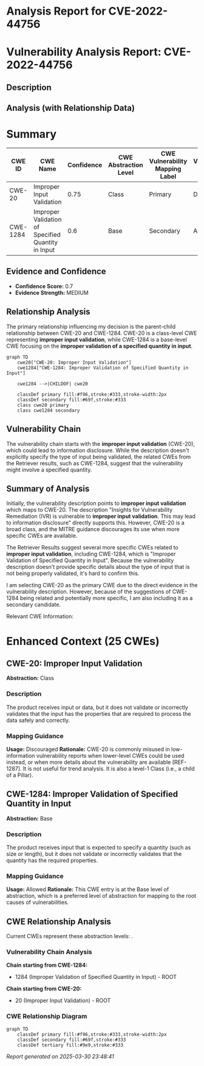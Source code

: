 # Analysis Report for CVE-2022-44756

# Vulnerability Analysis Report: CVE-2022-44756

## Description



## Analysis (with Relationship Data)

# Summary

| CWE ID | CWE Name | Confidence | CWE Abstraction Level | CWE Vulnerability Mapping Label | CWE-Vulnerability Mapping Notes |
|---|---|---|---|---|---|
| CWE-20 | Improper Input Validation | 0.75 | Class | Primary | Discouraged |
| CWE-1284 | Improper Validation of Specified Quantity in Input | 0.6 | Base | Secondary | Allowed |

## Evidence and Confidence

*   **Confidence Score:** 0.7
*   **Evidence Strength:** MEDIUM

## Relationship Analysis

The primary relationship influencing my decision is the parent-child relationship between CWE-20 and CWE-1284. CWE-20 is a class-level CWE representing **improper input validation**, while CWE-1284 is a base-level CWE focusing on the **improper validation of a specified quantity in input**.

```mermaid
graph TD
    cwe20["CWE-20: Improper Input Validation"]
    cwe1284["CWE-1284: Improper Validation of Specified Quantity in Input"]

    cwe1284 -->|CHILDOF| cwe20

    classDef primary fill:#f96,stroke:#333,stroke-width:2px
    classDef secondary fill:#69f,stroke:#333
    class cwe20 primary
    class cwe1284 secondary
```

## Vulnerability Chain

The vulnerability chain starts with the **improper input validation** (CWE-20), which could lead to information disclosure. While the description doesn't explicitly specify the type of input being validated, the related CWEs from the Retriever results, such as CWE-1284, suggest that the vulnerability might involve a specified quantity.

## Summary of Analysis

Initially, the vulnerability description points to **improper input validation** which maps to CWE-20. The description "Insights for Vulnerability Remediation (IVR) is vulnerable to **improper input validation**. This may lead to information disclosure" directly supports this. However, CWE-20 is a broad class, and the MITRE guidance discourages its use when more specific CWEs are available.

The Retriever Results suggest several more specific CWEs related to **improper input validation**, including CWE-1284, which is "Improper Validation of Specified Quantity in Input". Because the vulnerability description doesn't provide specific details about the type of input that is not being properly validated, it's hard to confirm this.

I am selecting CWE-20 as the primary CWE due to the direct evidence in the vulnerability description. However, because of the suggestions of CWE-1284 being related and potentially more specific, I am also including it as a secondary candidate.

Relevant CWE Information:

# Enhanced Context (25 CWEs)

## CWE-20: Improper Input Validation
**Abstraction:** Class

### Description
The product receives input or data, but it does not validate or incorrectly validates that the input has the properties that are required to process the data safely and correctly.

### Mapping Guidance
**Usage:** Discouraged
**Rationale:** CWE-20 is commonly misused in low-information vulnerability reports when lower-level CWEs could be used instead, or when more details about the vulnerability are available [REF-1287]. It is not useful for trend analysis. It is also a level-1 Class (i.e., a child of a Pillar).

## CWE-1284: Improper Validation of Specified Quantity in Input
**Abstraction:** Base

### Description
The product receives input that is expected to specify a quantity (such as size or length), but it does not validate or incorrectly validates that the quantity has the required properties.

### Mapping Guidance
**Usage:** Allowed
**Rationale:** This CWE entry is at the Base level of abstraction, which is a preferred level of abstraction for mapping to the root causes of vulnerabilities.


## CWE Relationship Analysis

Current CWEs represent these abstraction levels: .


### Vulnerability Chain Analysis

**Chain starting from CWE-1284:**
- 1284 (Improper Validation of Specified Quantity in Input) - ROOT


**Chain starting from CWE-20:**
- 20 (Improper Input Validation) - ROOT



### CWE Relationship Diagram

```mermaid
graph TD
    classDef primary fill:#f96,stroke:#333,stroke-width:2px
    classDef secondary fill:#69f,stroke:#333
    classDef tertiary fill:#9e9,stroke:#333
```



*Report generated on 2025-03-30 23:48:41*
